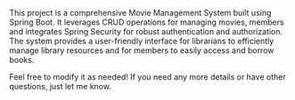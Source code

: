 This project is a comprehensive Movie Management System built using Spring Boot. It leverages CRUD operations for managing movies, members and integrates Spring Security for robust authentication and authorization. The system provides a user-friendly interface for librarians to efficiently manage library resources and for members to easily access and borrow books.

Feel free to modify it as needed! If you need any more details or have other questions, just let me know.
